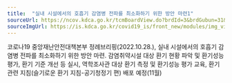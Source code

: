 ```yaml
---
title:  "실내 시설에서의 호흡기 감염병 전파를 최소화하기 위한 방안 마련1"
sourceUrl: https://ncov.kdca.go.kr/tcmBoardView.do?brdId=3&brdGubun=31&dataGubun=&ncvContSeq=6943&contSeq=6943&board_id=311&gubun=ALL
sourceImgUrl: https://is.kdca.go.kr/covid19_is/front_new/modules/img_view.jsp?img_loc=/upload/mwEditor/202210/1666950158513_20221028184238.png
---
```

코로나19 중앙재난안전대책본부 정례브리핑(2022.10.28.), 실내 시설에서의 호흡기 감염병 전파를 최소화하기 위한 방안 마련. 감염취약시설 대상 환기 현황 파악 및 환기성능평가, 환기 기준 개선 등 실시, 역학조사관 대상 환기 측정 및 환기성능 평가 교육,  환기 관련 지침(슬기로운 환기 지침-공기청정기 편) 배포 예정(11월)
